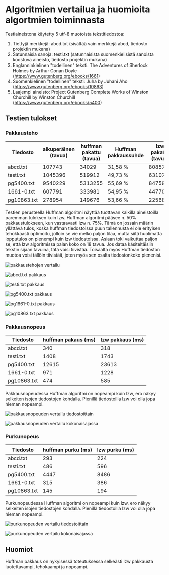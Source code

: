 # Algoritmien vertailua ja huomioita algortmien toiminnasta

Testiaineistona käytetty 5 utf-8 muotoista tekstitiedostoa:

1. Tiettyjä merkkejä: abcd.txt (sisältää vain merkkejä abcd, tiedosto projektin mukana)
2. Satunnaisia sanoja: testi.txt (satunnaisista suomenkielisistä sanoista koostuva aineisto, tiedosto projektin mukana)
3. Englanninkielinen "todellinen" teksti: The Adventures of Sherlock Holmes by Arthur Conan Doyle (https://www.gutenberg.org/ebooks/1661)
4. Suomenkielinen "todellinen" teksti: Juha by Juhani Aho (https://www.gutenberg.org/ebooks/10863)
5. Laajempi aineisto: Project Gutenberg Complete Works of Winston Churchill by Winston Churchill (https://www.gutenberg.org/ebooks/5400)

## Testien tulokset

### Pakkausteho

Tiedosto     | alkuperäinen (tavua) | huffman pakattu (tavua) | Huffman pakkaussuhde | lzw pakattu (tavua) | lzw pakkaussuhde
-------------|----------------------|-------------------------|----------------------|---------------------|------------------
abcd.txt     | 107743               | 34029                   | 31,58 %              | 80857               | 75,05 %
testi.txt    | 1045396              | 519912                  | 49,73 %              | 631077              | 60,37 %
pg5400.txt   | 9540229              | 5313255                 | 55,69 %              | 8475965             | 88,84 %
1661-0.txt   | 607791               | 333981                  | 54,95 %              | 447702              | 73,66 %
pg10863.txt  | 278954               | 149676                  | 53,66 %              | 225681              | 80,90 %

Testien perusteella Huffman algoritmi näyttää tuottavan kaikilla aineistoilla
paremman tuloksen kuin lzw. Huffman algoritmi pääsee n. 50% pakkaustulokseen,
kun vastaavasti lzw n. 75%. Tämä on jossain määrin yllättävä tulos, koska huffman
tiedostoissa puun tallennusta ei ole erityisen tehokkaasti optimoitu, jolloin se
vie melko paljon tilaa, mutta siitä huolimatta lopputulos on pienempi kuin lzw
tiedostoissa. Asiaan toki vaikuttaa paljon se, että lzw algoritmissa palan koko
on 18 tavua. Jos dataa käsiteltäisiin tekstin sijaan tavuina, tätä voisi tiivistää.
Toisaalta myös Huffman tiedoston muotoa voisi tällöin tiivistää, joten myös sen osalta
tiedostonkoko pienenisi.

![pakkaustehojen vertailu](https://github.com/nikomn/tiralabra-pakkausalgoritmit/blob/master/dokumentaatio/kaaviot/kaavio1.png)

![abcd.txt pakkaus](https://github.com/nikomn/tiralabra-pakkausalgoritmit/blob/master/dokumentaatio/kaaviot/kaavio2.png)

![testi.txt pakkaus](https://github.com/nikomn/tiralabra-pakkausalgoritmit/blob/master/dokumentaatio/kaaviot/kaavio3.png)

![pg5400.txt pakkaus](https://github.com/nikomn/tiralabra-pakkausalgoritmit/blob/master/dokumentaatio/kaaviot/kaavio4.png)

![pg1661-0.txt pakkaus](https://github.com/nikomn/tiralabra-pakkausalgoritmit/blob/master/dokumentaatio/kaaviot/kaavio5.png)

![pg10863.txt pakkaus](https://github.com/nikomn/tiralabra-pakkausalgoritmit/blob/master/dokumentaatio/kaaviot/kaavio6.png)

### Pakkausnopeus

Tiedosto	  | huffman pakaus (ms) |	lzw pakkaus (ms)
------------|---------------------|-----------------
abcd.txt	  | 340	                | 318
testi.txt	  | 1408	              | 1743
pg5400.txt	| 12615	              | 23613
1661-0.txt	| 971	                | 1228
pg10863.txt |	474	                | 585

Pakkausnopeudessa Huffman algoritmi on nopeampi kuin lzw, ero näkyy selkeiten
isojen tiedostojen kohdalla. Pienillä tiedostoilla lzw voi olla jopa hieman nopeampi.

![pakkausnopeuden vertailu tiedostoittain](https://github.com/nikomn/tiralabra-pakkausalgoritmit/blob/master/dokumentaatio/kaaviot/kaavio7.png)

![pakkausnopeuden vertailu kokonaisajassa](https://github.com/nikomn/tiralabra-pakkausalgoritmit/blob/master/dokumentaatio/kaaviot/kaavio9.png)


### Purkunopeus

Tiedosto     | huffman purku (ms) | lzw purku (ms)
-------------|--------------------|----------------
abcd.txt     | 293                | 224
testi.txt    | 486                | 596
pg5400.txt   | 4447               | 8486
1661-0.txt   | 315                | 386
pg10863.txt  | 145                | 194

Purkunopeudessa Huffman algoritmi on nopeampi kuin lzw, ero näkyy selkeiten
isojen tiedostojen kohdalla. Pienillä tiedostoilla lzw voi olla jopa hieman nopeampi.

![purkunopeuden vertailu tiedostoittain](https://github.com/nikomn/tiralabra-pakkausalgoritmit/blob/master/dokumentaatio/kaaviot/kaavio8.png)

![purkunopeuden vertailu kokonaisajassa](https://github.com/nikomn/tiralabra-pakkausalgoritmit/blob/master/dokumentaatio/kaaviot/kaavio10.png)


## Huomiot

Huffman pakkaus on nykyisessä toteutuksessa selkeästi lzw pakkausta luotettavampi,
tehokaampi ja nopeampi.
